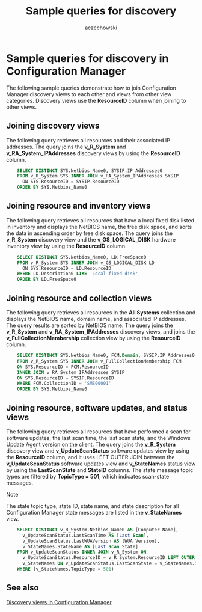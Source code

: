 ﻿---
title: Sample queries for discovery
titleSuffix: Configuration Manager
description: Sample queries that show how to join discovery views to each other and views from other view categories.
ms.date: 04/30/2019
ms.prod: configuration-manager
ms.technology: configmgr-other #app client compliance hybrid osd protect sum
ms.topic: conceptual
ms.collection: M365-identity-device-management
ms.assetid: 0a31df14-00b0-4880-b36a-3d60d3108129
author: aczechowski
ms.author: aaroncz
manager: dougeby
---

# Sample queries for discovery in Configuration Manager

The following sample queries demonstrate how to join Configuration Manager discovery views to each other and views from other view categories. Discovery views use the **ResourceID** column when joining to other views.

## Joining discovery views

The following query retrieves all resources and their associated IP addresses. The query joins the **v_R_System** and **v_RA_System_IPAddresses** discovery views by using the **ResourceID** column.

```sql
    SELECT DISTINCT SYS.Netbios_Name0, SYSIP.IP_Addresses0 
    FROM v_R_System SYS INNER JOIN v_RA_System_IPAddresses SYSIP 
      ON SYS.ResourceID = SYSIP.ResourceID 
    ORDER BY SYS.Netbios_Name0 
```

## Joining resource and inventory views

The following query retrieves all resources that have a local fixed disk listed in inventory and displays the NetBIOS name, the free disk space, and sorts the data in ascending order by free disk space. The query joins the **v_R_System** discovery view and the **v_GS_LOGICAL_DISK** hardware inventory view by using the **ResourceID** column.

```sql
    SELECT DISTINCT SYS.Netbios_Name0, LD.FreeSpace0 
    FROM v_R_System SYS INNER JOIN v_GS_LOGICAL_DISK LD 
      ON SYS.ResourceID = LD.ResourceID 
    WHERE LD.Description0 LIKE 'Local fixed disk' 
    ORDER BY LD.FreeSpace0 
```

## Joining resource and collection views

The following query retrieves all resources in the **All Systems** collection and displays the NetBIOS name, domain name, and associated IP addresses. The query results are sorted by NetBIOS name. The query joins the **v_R_System** and **v_RA_System_IPAddresses** discovery views, and joins the **v_FullCollectionMembership** collection view by using the **ResourceID** column.

```sql
    SELECT DISTINCT SYS.Netbios_Name0, FCM.Domain, SYSIP.IP_Addresses0 
    FROM v_R_System SYS INNER JOIN v_FullCollectionMembership FCM 
    ON SYS.ResourceID = FCM.ResourceID 
    INNER JOIN v_RA_System_IPAddresses SYSIP 
    ON SYS.ResourceID = SYSIP.ResourceID 
    WHERE FCM.CollectionID = 'SMS00001' 
    ORDER BY SYS.Netbios_Name0 
```

## Joining resource, software updates, and status views

The following query retrieves all resources that have performed a scan for software updates, the last scan time, the last scan state, and the Windows Update Agent version on the client. The query joins the **v_R_System** discovery view and **v_UpdateScanStatus** software updates view by using the **ResourceID** column, and it uses LEFT OUTER JOIN between the **v_UpdateScanStatus** software updates view and **v_StateNames** status view by using the **LastScanState** and **StateID** columns. The state message topic types are filtered by **TopicType = 501**, which indicates scan-state messages.

> [!NOTE]
> The state topic type, state ID, state name, and state description for all Configuration Manager state messages are listed in the **v_StateNames** view.

```sql
    SELECT DISTINCT v_R_System.Netbios_Name0 AS [Computer Name], 
      v_UpdateScanStatus.LastScanTime AS [Last Scan], 
      v_UpdateScanStatus.LastWUAVersion AS [WUA Version], 
      v_StateNames.StateName AS [Last Scan State] 
    FROM v_UpdateScanStatus INNER JOIN v_R_System ON 
      v_UpdateScanStatus.ResourceID = v_R_System.ResourceID LEFT OUTER JOIN 
      v_StateNames ON v_UpdateScanStatus.LastScanState = v_StateNames.StateID 
    WHERE (v_StateNames.TopicType = 501) 
```

## See also

[Discovery views in Configuration Manager](discovery-views-configuration-manager.md)